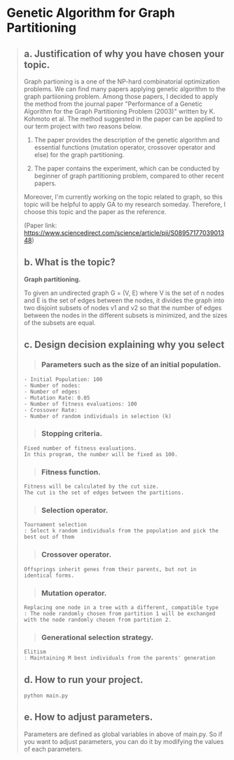 # Genetic Algorithm for Graph Partitioning

> ## a. Justification of why you have chosen your topic.
> Graph partioning is a one of the NP-hard combinatorial optimization problems. We can find many papers applying genetic algorithm to the graph partiioning problem.
> Among those papers, I decided to apply the method from the journal paper "Performance of a Genetic Algorithm for the Graph Partitioning Problem (2003)" written by K. Kohmoto et al. The method suggested in the paper can be applied to our term project with two reasons below. 
> 
> 1. The paper provides the description of the genetic algorithm and essential functions (mutation operator, crossover operator and else) for the graph partitioning.
> 
> 2. The paper contains the experiment, which can be conducted by beginner of graph partitioning problem, compared to other recent papers.
> 
> Moreover, I'm currently working on the topic related to graph, so this topic will be helpful to apply GA to my research someday. Therefore, I choose this topic and the paper as the reference.
> 
> (Paper link: https://www.sciencedirect.com/science/article/pii/S0895717703901348)
>
>
> ## b. What is the topic?
> **Graph partitioning.**
> 
> To given an undirected graph G = (V, E) where V is the set of n nodes and E is the set of edges between the nodes, it divides the graph into two disjoint subsets of nodes v1 and v2 so that the number of edges between the nodes in the different subsets is minimized, and the sizes of the subsets are equal.
> 
> ## c. Design decision explaining why you select
>> ### Parameters such as the size of an initial population.
> ```
> - Initial Population: 100
> - Number of nodes: 
> - Number of edges: 
> - Mutation Rate: 0.05
> - Number of fitness evaluations: 100
> - Crossover Rate: 
> - Number of random individuals in selection (k)
> ```
>> ### Stopping criteria.
> ```
> Fixed number of fitness evaluations.
> In this program, the number will be fixed as 100.
> ```
>> ### Fitness function.
> ```
> Fitness will be calculated by the cut size.
> The cut is the set of edges between the partitions.
> ```
>> ### Selection operator.
> ```
> Tournament selection
> : Select k random individuals from the population and pick the best out of them
> ```
>> ### Crossover operator.
> ```
> Offsprings inherit genes from their parents, but not in identical forms.
> ```
>> ### Mutation operator.
> ```
> Replacing one node in a tree with a different, compatible type
> : The node randomly chosen from partition 1 will be exchanged with the node randomly chosen from partition 2.
> ```
>> ### Generational selection strategy.
> ```
> Elitism
> : Maintaining M best individuals from the parents' generation
> ```
> ## d. How to run your project.
> ```
> python main.py
> ```
> ## e. How to adjust parameters.
> Parameters are defined as global variables in above of main.py.
> So if you want to adjust parameters, you can do it by modifying the values of each parameters.
> 
